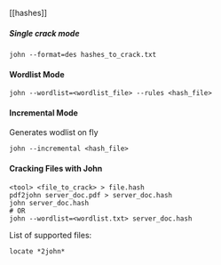 [[hashes]]
##### Single crack mode
```shell
john --format=des hashes_to_crack.txt
```

#### Wordlist Mode
```shell
john --wordlist=<wordlist_file> --rules <hash_file>
```


#### Incremental Mode
Generates wodlist on fly

```shell
john --incremental <hash_file>
```


#### Cracking Files with John
```shell
<tool> <file_to_crack> > file.hash
pdf2john server_doc.pdf > server_doc.hash
john server_doc.hash
# OR
john --wordlist=<wordlist.txt> server_doc.hash 
```

List of supported files:
```shell
locate *2john*
```




